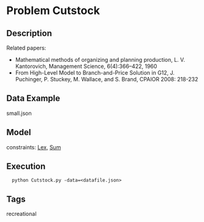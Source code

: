 # Problem Cutstock
## Description
Related papers:
 - Mathematical methods of organizing and planning production, L. V. Kantorovich, Management Science, 6(4):366–422, 1960
 - From High-Level Model to Branch-and-Price Solution in G12, J. Puchinger, P. Stuckey, M. Wallace, and S. Brand, CPAIOR 2008: 218-232

## Data Example
  small.json

## Model
  constraints: [Lex](http://pycsp.org/documentation/constraints/Lex), [Sum](http://pycsp.org/documentation/constraints/Sum)

## Execution
```
  python Cutstock.py -data=<datafile.json>
```

## Tags
  recreational
